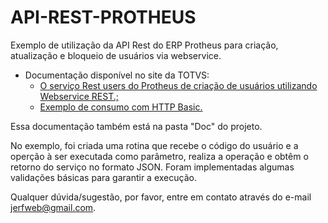 # API-REST-PROTHEUS
<p>Exemplo de utilização da API Rest do ERP Protheus para criação, atualização e bloqueio de usuários via webservice.</p>
<ul>
<li>Documentação disponível no site da TOTVS:
<ul>
<li><a title="O serviço Rest users do Protheus de criação de usuários utilizando Webservice REST." href="http://tdn.totvs.com/pages/releaseview.action?pageId=274327398">O serviço Rest users do Protheus de criação de usuários utilizando Webservice REST.;</a></li>
<li><a title="Exemplo de consumo com HTTP Basic." href="http://tdn.totvs.com/display/framework/Exemplo+de+consumo+com+HTTP+Basic">Exemplo de consumo com HTTP Basic.</a></li>
</ul>
</li>
</ul>
<p>Essa documentação também está na pasta "Doc" do projeto.</p>
<p>No exemplo, foi criada uma rotina que recebe o código do usuário e a operção à ser executada como parâmetro, realiza a operação e obtêm o retorno do serviço no formato JSON. Foram implementadas algumas validações básicas para garantir a execução.</p>
<p>Qualquer dúvida/sugestão, por favor, entre em contato através do e-mail <a title="jerfweb@gmail.com" href="mailto:jerfweb@gmail.com">jerfweb@gmail.com</a>.</p>
